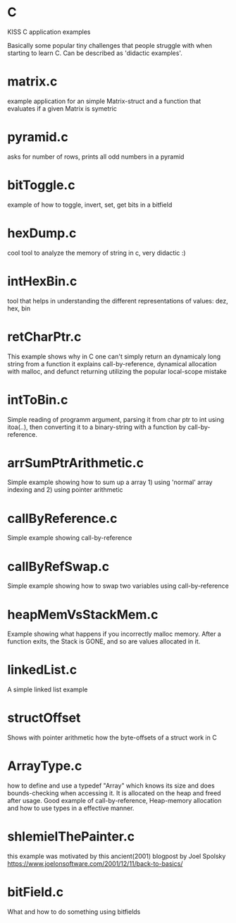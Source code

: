 # C
KISS C application examples

Basically some popular tiny challenges that people struggle with when starting to learn C.
Can be described as 'didactic examples'. 

# matrix.c
  example application for an simple Matrix-struct and a function that evaluates if a given Matrix is symetric
# pyramid.c
  asks for number of rows, prints all odd numbers in a pyramid
  
# bitToggle.c
  example of how to toggle, invert, set, get bits in a bitfield
 
# hexDump.c
  cool tool to analyze the memory of string in c, very didactic :)
  
# intHexBin.c
  tool that helps in understanding the different representations of values: dez, hex, bin

# retCharPtr.c
  This example shows why in C one can't simply return an dynamicaly long string from a function
  it explains call-by-reference, dynamical allocation with malloc, and defunct returning utilizing the popular local-scope mistake

# intToBin.c
  Simple reading of programm argument, parsing it from char ptr to int using itoa(..), then converting it to a binary-string with a  function by call-by-reference. 
  
# arrSumPtrArithmetic.c
  Simple example showing how to sum up a array 1) using 'normal' array indexing and 2) using pointer arithmetic
  
# callByReference.c
  Simple example showing call-by-reference

# callByRefSwap.c
  Simple example showing how to swap two variables using call-by-reference

# heapMemVsStackMem.c
  Example showing what happens if you incorrectly malloc memory. After a function exits, the Stack is GONE, and so are values allocated in it.
  
# linkedList.c
  A simple linked list example
  
# structOffset
  Shows with pointer arithmetic how the byte-offsets of a struct work in C
  
# ArrayType.c
  how to define and use a typedef "Array" which knows its size and does bounds-checking when accessing it.
  It is allocated on the heap and freed after usage. Good example of call-by-reference,
  Heap-memory allocation and how to use types in a effective manner. 
  
# shlemielThePainter.c
  this example was motivated by this ancient(2001) blogpost by Joel Spolsky
  https://www.joelonsoftware.com/2001/12/11/back-to-basics/
  
# bitField.c
  What and how to do something using bitfields

  
